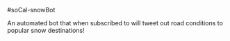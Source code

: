 #soCal-snowBot

An automated bot that when subscribed to will tweet out road conditions to popular snow destinations!
